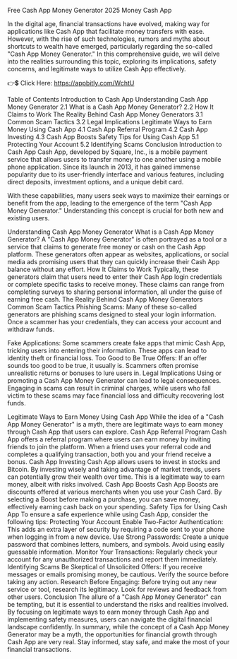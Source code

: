 Free Cash App Money Generator 2025 Money Cash App

In the digital age, financial transactions have evolved, making way for applications like Cash App that facilitate money transfers with ease. However, with the rise of such technologies, rumors and myths about shortcuts to wealth have emerged, particularly regarding the so-called "Cash App Money Generator." In this comprehensive guide, we will delve into the realities surrounding this topic, exploring its implications, safety concerns, and legitimate ways to utilize Cash App effectively.

👉💲 Click Here: https://appbitly.com/WchtU

Table of Contents
Introduction to Cash App
Understanding Cash App Money Generator
2.1 What is a Cash App Money Generator?
2.2 How It Claims to Work
The Reality Behind Cash App Money Generators
3.1 Common Scam Tactics
3.2 Legal Implications
Legitimate Ways to Earn Money Using Cash App
4.1 Cash App Referral Program
4.2 Cash App Investing
4.3 Cash App Boosts
Safety Tips for Using Cash App
5.1 Protecting Your Account
5.2 Identifying Scams
Conclusion
Introduction to Cash App
Cash App, developed by Square, Inc., is a mobile payment service that allows users to transfer money to one another using a mobile phone application. Since its launch in 2013, it has gained immense popularity due to its user-friendly interface and various features, including direct deposits, investment options, and a unique debit card.

With these capabilities, many users seek ways to maximize their earnings or benefit from the app, leading to the emergence of the term "Cash App Money Generator." Understanding this concept is crucial for both new and existing users.

Understanding Cash App Money Generator
What is a Cash App Money Generator?
A "Cash App Money Generator" is often portrayed as a tool or a service that claims to generate free money or cash on the Cash App platform. These generators often appear as websites, applications, or social media ads promising users that they can quickly increase their Cash App balance without any effort.
How It Claims to Work
Typically, these generators claim that users need to enter their Cash App login credentials or complete specific tasks to receive money. These claims can range from completing surveys to sharing personal information, all under the guise of earning free cash.
The Reality Behind Cash App Money Generators
Common Scam Tactics
Phishing Scams: Many of these so-called generators are phishing scams designed to steal your login information. Once a scammer has your credentials, they can access your account and withdraw funds.

Fake Applications: Some scammers create fake apps that mimic Cash App, tricking users into entering their information. These apps can lead to identity theft or financial loss.
Too Good to Be True Offers: If an offer sounds too good to be true, it usually is. Scammers often promise unrealistic returns or bonuses to lure users in.
Legal Implications
Using or promoting a Cash App Money Generator can lead to legal consequences. Engaging in scams can result in criminal charges, while users who fall victim to these scams may face financial loss and difficulty recovering lost funds.

Legitimate Ways to Earn Money Using Cash App
While the idea of a "Cash App Money Generator" is a myth, there are legitimate ways to earn money through Cash App that users can explore.
Cash App Referral Program
Cash App offers a referral program where users can earn money by inviting friends to join the platform. When a friend uses your referral code and completes a qualifying transaction, both you and your friend receive a bonus.
Cash App Investing
Cash App allows users to invest in stocks and Bitcoin. By investing wisely and taking advantage of market trends, users can potentially grow their wealth over time. This is a legitimate way to earn money, albeit with risks involved.
Cash App Boosts
Cash App Boosts are discounts offered at various merchants when you use your Cash Card. By selecting a Boost before making a purchase, you can save money, effectively earning cash back on your spending.
Safety Tips for Using Cash App
To ensure a safe experience while using Cash App, consider the following tips:
Protecting Your Account
Enable Two-Factor Authentication: This adds an extra layer of security by requiring a code sent to your phone when logging in from a new device.
Use Strong Passwords: Create a unique password that combines letters, numbers, and symbols. Avoid using easily guessable information.
Monitor Your Transactions: Regularly check your account for any unauthorized transactions and report them immediately.
Identifying Scams
Be Skeptical of Unsolicited Offers: If you receive messages or emails promising money, be cautious. Verify the source before taking any action.
Research Before Engaging: Before trying out any new service or tool, research its legitimacy. Look for reviews and feedback from other users.
Conclusion
The allure of a "Cash App Money Generator" can be tempting, but it is essential to understand the risks and realities involved. By focusing on legitimate ways to earn money through Cash App and implementing safety measures, users can navigate the digital financial landscape confidently.
In summary, while the concept of a Cash App Money Generator may be a myth, the opportunities for financial growth through Cash App are very real. Stay informed, stay safe, and make the most of your financial transactions.
